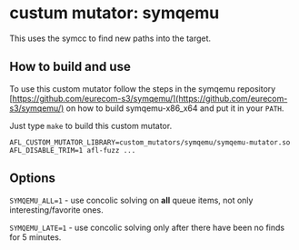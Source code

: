 # custum mutator: symqemu

This uses the symcc to find new paths into the target.

## How to build and use

To use this custom mutator follow the steps in the symqemu repository
[https://github.com/eurecom-s3/symqemu/](https://github.com/eurecom-s3/symqemu/)
on how to build symqemu-x86_x64 and put it in your `PATH`.

Just type `make` to build this custom mutator.

```AFL_CUSTOM_MUTATOR_LIBRARY=custom_mutators/symqemu/symqemu-mutator.so AFL_DISABLE_TRIM=1 afl-fuzz ...```

## Options

`SYMQEMU_ALL=1` - use concolic solving on **all** queue items, not only interesting/favorite ones.

`SYMQEMU_LATE=1` - use concolic solving only after there have been no finds for 5 minutes.

